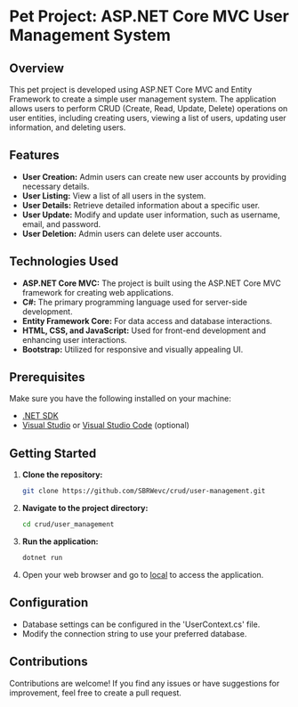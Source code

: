 # Pet Project: ASP.NET Core MVC User Management System

## Overview
This pet project is developed using ASP.NET Core MVC and Entity Framework to create a simple user management system. The application allows users to perform CRUD (Create, Read, Update, Delete) operations on user entities, including creating users, viewing a list of users, updating user information, and deleting users.

## Features
- **User Creation:** Admin users can create new user accounts by providing necessary details.
- **User Listing:** View a list of all users in the system.
- **User Details:** Retrieve detailed information about a specific user.
- **User Update:** Modify and update user information, such as username, email, and password.
- **User Deletion:** Admin users can delete user accounts.

## Technologies Used
- **ASP.NET Core MVC:** The project is built using the ASP.NET Core MVC framework for creating web applications.
- **C#:** The primary programming language used for server-side development.
- **Entity Framework Core:** For data access and database interactions.
- **HTML, CSS, and JavaScript:** Used for front-end development and enhancing user interactions.
- **Bootstrap:** Utilized for responsive and visually appealing UI.

## Prerequisites
Make sure you have the following installed on your machine:
- [.NET SDK](https://dotnet.microsoft.com/download)
- [Visual Studio](https://visualstudio.microsoft.com/) or [Visual Studio Code](https://code.visualstudio.com/) (optional)

## Getting Started
1. **Clone the repository:**
   ```bash
   git clone https://github.com/SBRWevc/crud/user-management.git
   ```
2. **Navigate to the project directory:**
   ```bash
   cd crud/user_management
   ```
3. **Run the application:**
   ```bash
   dotnet run
   ```
4. Open your web browser and go to [local](http://localhost:5000/) to access the application.

## Configuration
- Database settings can be configured in the 'UserContext.cs' file.
- Modify the connection string to use your preferred database.

## Contributions
Contributions are welcome! If you find any issues or have suggestions for improvement, feel free to create a pull request.

